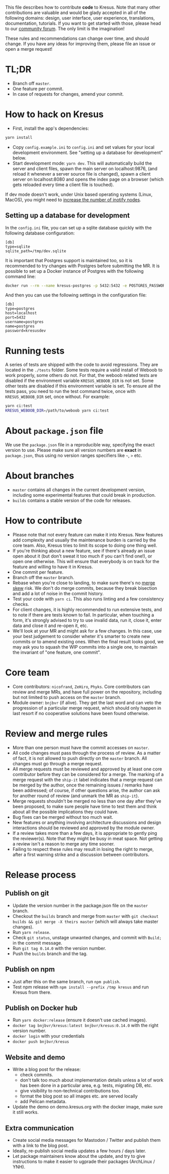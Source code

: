 This file describes how to contribute **code** to Kresus. Note that many other
contributions are valuable and would be glady accepted in all of the following
domains: design, user interface, user experience, translations, documentation,
tutorials. If you want to get started with those, please head to our [community
forum](https://community.kresus.org). The only limit is the imagination!

These rules and recommendations can change over time, and should change. If you
have any ideas for improving them, please file an issue or open a merge
request!

# TL;DR

- Branch off `master`.
- One feature per commit.
- In case of requests for changes, amend your commit.

# How to hack on Kresus

- First, install the app's dependencies:
```bash
yarn install
```
- Copy `config.example.ini` to `config.ini` and set values for your local
  development environment. See "setting up a database for development" below.
- Start development mode: `yarn dev`. This will automatically build the server
  and client files, spawn the main server on localhost:9876, (and reload it
  whenever a server source file is changed), spawn a client server on
  localhost:8080 and opens the index page on a browser (which gets reloaded
  every time a client file is touched).

If dev mode doesn't work, under Unix based operating systems (Linux, MacOS),
you might need to [increase the number of inotify
nodes](https://confluence.jetbrains.com/display/IDEADEV/Inotify+Watches+Limit).

## Setting up a database for development

In the `config.ini` file, you can set up a sqlite database quickly with the
following database configuration:

    [db]
    type=sqlite
    sqlite_path=/tmp/dev.sqlite

It is important that Postgres support is maintained too, so it is recommended
to try changes with Postgres before submitting the MR. It is possible to set up
a Docker instance of Postgres with the following command line:

```bash
docker run --rm --name kresus-postgres -p 5432:5432 -e POSTGRES_PASSWORD=kresusdev postgres
```

And then you can use the following settings in the configuration file:

    [db]
    type=postgres
    host=localhost
    port=5432
    username=postgres
    name=postgres
    password=kresusdev

# Running tests

A series of tests are shipped with the code to avoid regressions. They are
located in the `./tests` folder.
Some tests require a valid install of Weboob to work properly, some others do not.
For that, the weboob related tests are disabled if the environment variable
`KRESUS_WEBOOB_DIR` is not set. Some other tests are disabled if this
environment variable is set.
To ensure all the tests pass, you need to run the test command twice, once with
`KRESUS_WEBOOB_DIR` set, once without. For example:

```bash
yarn ci:test
KRESUS_WEBOOB_DIR=/path/to/weboob yarn ci:test
```

# About `package.json` file

We use the `package.json` file in a reproducible way, specifying the exact
version to use. Please make sure all version numbers are **exact** in
`package.json`, thus using no version ranges specifiers like `~`, `>` etc.

# About branches

- `master` contains all changes in the current development version, including
  some experimental features that could break in production.
- `builds` contains a stable version of the code for releases.

# How to contribute

- Please note that not every feature can make it into Kresus. New features add
  complexity and usually the maintenance burden is carried by the core team.
  Also, Kresus tries to limit its scope to doing one thing well.
- If you're thinking about a new feature, see if there's already an issue open
  about it (but don't sweat it too much if you can't find one!), or open one
  otherwise. This will ensure that everybody is on track for the feature and
  willing to have it in Kresus.
- One commit per feature.
- Branch off the `master` branch.
- Rebase when you're close to landing, to make sure there's no [merge
  skew](https://bors.tech/essay/2017/02/02/pitch/) risk. We don't do merge
  commits, because they break bisection and add a lot of noise in the commit
  history.
- Test your code with `yarn ci`. This also runs linting and a few consistency
  checks.
- For client changes, it is highly recommended to run extensive tests, and to
  note if there are tests known to fail. In particular, when touching a form,
  it's strongly advised to try to use invalid data, run it, close it, enter
  data and close it and re-open it, etc.
- We'll look at your MR and might ask for a few changes. In this case, use your
  best judgement to consider wheter it's smarter to create new commits or to
  amend existing ones. When the final result looks good, we may ask you to
  squash the WIP commits into a single one, to maintain the invariant of "one
  feature, one commit".

# Core team

- Core contributors: `nicofrand`, `ZeHiro`, `Phyks`. Core contributors can
  review and merge MRs, and have full power on the repository, including but
  not limited to push access on the `master` branch.
- Module owner: `bnjbvr` (if alive). They get the last word and can veto the
  progression of a particular merge request, which should only happen in last
  resort if no cooperative solutions have been found otherwise.

# Review and merge rules

- More than one person must have the commit accesses on `master`.
- All code changes must pass through the process of review. As a matter of
  fact, it is not allowed to push directly on the `master` branch. All changes
  must go through a merge request.
- All merge requests must be reviewed and approved by at least one core
  contributor before they can be considered for a merge. The marking of a merge
  request with the `ship-it` label indicates that a merge request can be merged
  by the author, once the remaining issues / remarks have been addressed; of
  course, if other questions arise, the author can ask for another round of
  review (and unmark the MR as `ship-it`).
- Merge requests shouldn't be merged no less than one day after they've been
  proposed, to make sure people have time to test them and think about all the
  possible implications they could have.
- Bug fixes can be merged without too much wait.
- New features or anything involving architecture discussions and design
  interactions should be reviewed and approved by the module owner.
- If a review takes more than a few days, it is appropriate to gently ping the
  reviewer(s). Note that they might be busy in meat space. Not getting a review
  isn't a reason to merge any time sooner.
- Failing to respect these rules may result in losing the right to merge, after
  a first warning strike and a discussion between contributors.

# Release process

## Publish on git

- Update the version number in the package.json file on the `master` branch.
- Checkout the `builds` branch and merge from `master` with `git checkout
  builds && git merge -X theirs master` (which will always take
  master changes).
- Run `yarn release`.
- Check `git status`, unstage unwanted changes, and commit with `Build;` in the
  commit message.
- Run `git tag 0.14.0` with the version number.
- Push the `builds` branch and the tag.

## Publish on npm

- Just after this on the same branch, run `npm publish`.
- Test npm release with `npm install --prefix /tmp kresus` and run Kresus from there.

## Publish on Docker hub

- Run `yarn docker:release` (ensure it doesn't use cached images).
- `docker tag bnjbvr/kresus:latest bnjbvr/kresus:0.14.0` with the right version
  number.
- `docker login` with your credentials
- `docker push bnjbvr/kresus`

## Website and demo

- Write a blog post for the release:
    - check commits.
    - don't talk too much about implementation details unless a lot of work has
      been done in a particular area, e.g. tests, migrating DB, etc.
    - give visibility to non-technical contributions too.
    - format the blog post so all images etc. are served locally
    - add Pelican metadata.
- Update the demo on demo.kresus.org with the docker image, make sure it still
  works.

## Extra communication

- Create social media messages for Mastodon / Twitter and publish them with a
  link to the blog post.
- Ideally, re-publish social media updates a few hours / days later.
- Let package maintainers know about the update, and try to give instructions
  to make it easier to ugprade their packages (ArchLinux / YNH).
